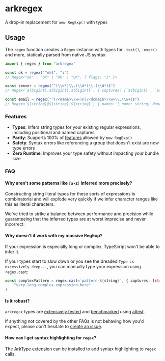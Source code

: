 # arkregex

A drop-in replacement for `new RegExp()` with types

## Usage

The `regex` function creates a `Regex` instance with types for `.test()`, `.exec()` and more, statically parsed from native JS syntax:

```ts
import { regex } from "arkregex"

const ok = regex("^ok$", "i")
// Regex<"ok" | "oK" | "Ok" | "OK", { flags: "i" }>

const semver = regex("^(\\d*)\\.(\\d*)\\.(\\d*)$")
// Regex<`${bigint}.${bigint}.${bigint}`, { captures: [`${bigint}`, `${bigint}`, `${bigint}`] }>

const email = regex("^(?<name>\\w+)@(?<domain>\\w+\\.\\w+)$")
// Regex<`${string}@${string}.${string}`, { names: { name: string; domain: `${string}.${string}`; }; ...>
```

### Features

- **Types**: Infers string types for your existing regular expressions, including positional and named captures
- **Parity**: Supports 100% of [features](https://developer.mozilla.org/en-US/docs/Web/JavaScript/Guide/Regular_expressions) allowed by `new RegExp()`
- **Safety**: Syntax errors like referencing a group that doesn't exist are now type errors
- **Zero Runtime**: Improves your type safety without impacting your bundle size

### FAQ

#### Why aren't some patterns like `[a-Z]` inferred more precisely?

Constructing string literal types for these sorts of expressions is combinatorial and will explode very quickly if we infer character ranges like this as literal characters.

We've tried to strike a balance between performance and precision while guaranteeing that the inferred types are at worst imprecise and never incorrect.

#### Why doesn't it work with my massive RegExp?

If your expression is especially long or complex, TypeScript won't be able to infer it.

If your types start to slow down or you see the dreaded `Type is excessively deep...`, you can manually type your expression using `regex.cast`:

```ts
const complexPattern = regex.cast<`pattern-${string}`, { captures: [string] }>(
	"very-long-complex-expression-here"
)
```

#### Is it robust?

`arkregex` types are [extensively tested](https://github.com/arktypeio/arktype/tree/main/ark/regex/__tests__/regex.test.ts) and [benchmarked](https://github.com/arktypeio/arktype/tree/main/ark/regex/__tests__/regex.bench.ts) using [attest](https://github.com/arktypeio/arktype/tree/main/ark/attest#readme).

If anything not covered by the other FAQs is not behaving how you'd expect, please don't hesitate to [create an issue](https://github.com/arktypeio/arktype/issues/new).

#### How can I get syntax highlighting for `regex`?

The [ArkType extension](https://marketplace.visualstudio.com/items?itemName=arktypeio.arkdark) can be installed to add syntax highlighting to `regex` calls.
